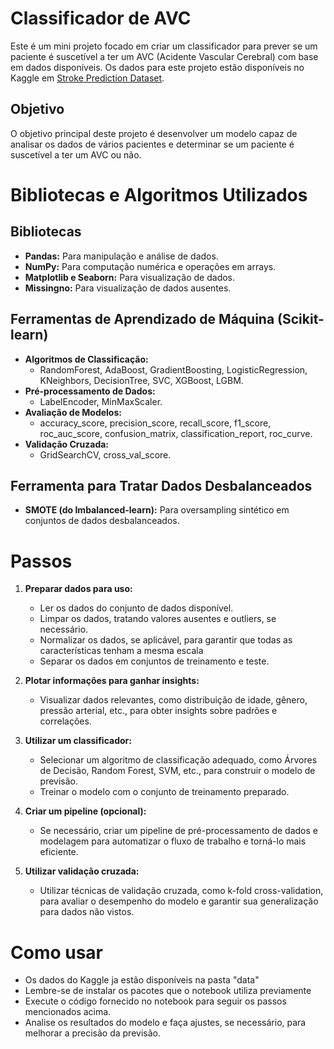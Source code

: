 # Classificador de AVC

Este é um mini projeto focado em criar um classificador para prever se um paciente é suscetível a ter um AVC (Acidente Vascular Cerebral) com base em dados disponíveis. Os dados para este projeto estão disponíveis no Kaggle em [Stroke Prediction Dataset](https://www.kaggle.com/datasets/fedesoriano/stroke-prediction-dataset).

## Objetivo
O objetivo principal deste projeto é desenvolver um modelo capaz de analisar os dados de vários pacientes e determinar se um paciente é suscetível a ter um AVC ou não.

# Bibliotecas e Algoritmos Utilizados

## Bibliotecas

- **Pandas:** Para manipulação e análise de dados.
- **NumPy:** Para computação numérica e operações em arrays.
- **Matplotlib e Seaborn:** Para visualização de dados.
- **Missingno:** Para visualização de dados ausentes.

## Ferramentas de Aprendizado de Máquina (Scikit-learn)

- **Algoritmos de Classificação:**
  - RandomForest, AdaBoost, GradientBoosting, LogisticRegression, KNeighbors, DecisionTree, SVC, XGBoost, LGBM.
- **Pré-processamento de Dados:**
  - LabelEncoder, MinMaxScaler.
- **Avaliação de Modelos:**
  - accuracy_score, precision_score, recall_score, f1_score, roc_auc_score, confusion_matrix, classification_report, roc_curve.
- **Validação Cruzada:**
  - GridSearchCV, cross_val_score.

## Ferramenta para Tratar Dados Desbalanceados

- **SMOTE (do Imbalanced-learn):** Para oversampling sintético em conjuntos de dados desbalanceados.


# Passos

1. **Preparar dados para uso:**
   - Ler os dados do conjunto de dados disponível.
   - Limpar os dados, tratando valores ausentes e outliers, se necessário.
   - Normalizar os dados, se aplicável, para garantir que todas as características tenham a mesma escala
   - Separar os dados em conjuntos de treinamento e teste.

2. **Plotar informações para ganhar insights:**
   - Visualizar dados relevantes, como distribuição de idade, gênero, pressão arterial, etc., para obter insights sobre padrões e correlações.

3. **Utilizar um classificador:**
   - Selecionar um algoritmo de classificação adequado, como Árvores de Decisão, Random Forest, SVM, etc., para construir o modelo de previsão.
   - Treinar o modelo com o conjunto de treinamento preparado.

4. **Criar um pipeline (opcional):**
   - Se necessário, criar um pipeline de pré-processamento de dados e modelagem para automatizar o fluxo de trabalho e torná-lo mais eficiente.

5. **Utilizar validação cruzada:**
   - Utilizar técnicas de validação cruzada, como k-fold cross-validation, para avaliar o desempenho do modelo e garantir sua generalização para dados não vistos.

# Como usar
- Os dados do Kaggle ja estão disponíveis na pasta "data"
- Lembre-se de instalar os pacotes que o notebook utiliza previamente
- Execute o código fornecido no notebook para seguir os passos mencionados acima.
- Analise os resultados do modelo e faça ajustes, se necessário, para melhorar a precisão da previsão.
